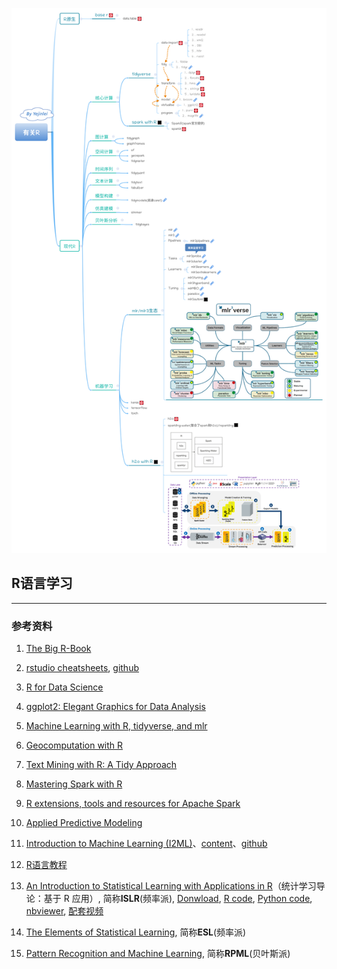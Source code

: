 ![](有关R.png)
##  R语言学习

---

### 参考资料
1. [The Big R-Book](https://share.weiyun.com/h9Z4VxFx)

2. [rstudio cheatsheets](https://rstudio.com/resources/cheatsheets/), [github](https://gitee.com/yejinlei-mirror/rstudio-cheatsheets)

3. [R for Data Science](https://r4ds.had.co.nz/index.html)

4. [ggplot2: Elegant Graphics for Data Analysis](https://ggplot2-book.org/index.html)

5. [Machine Learning with R, tidyverse, and mlr](https://share.weiyun.com/X4XRMj6A)

6. [Geocomputation with R](https://geocompr.robinlovelace.net/)

7. [Text Mining with R: A Tidy Approach](https://www.tidytextmining.com/index.html)

8. [Mastering Spark with R](https://therinspark.com/)

9. [R extensions, tools and resources for Apache Spark](https://github.com/r-spark)

10. [Applied Predictive Modeling](http://appliedpredictivemodeling.com/)

11. [Introduction to Machine Learning (I2ML)](https://introduction-to-machine-learning.netlify.app/)、[content](https://compstat-lmu.github.io/lecture_i2ml/articles/content.html)、[github](https://github.com/compstat-lmu/lecture_i2ml)

12. [R语言教程](https://www.math.pku.edu.cn/teachers/lidf/docs/Rbook/html/_Rbook/index.html)

13. [An Introduction to Statistical Learning with Applications in R](https://statlearning.com/)（统计学习导论：基于 R 应用）, 简称**ISLR**(频率派), [Donwload](https://statlearning.com/ISLR%20Seventh%20Printing.pdf), [R code](https://statlearning.com/All%20Labs.txt), [Python code](https://github.com/hardikkamboj/An-Introduction-to-Statistical-Learning), [nbviewer](https://nbviewer.jupyter.org/github/hardikkamboj/An-Introduction-to-Statistical-Learning/tree/master/), [配套视频](https://www.bilibili.com/video/av60874013/)

14. [The Elements of Statistical Learning](https://web.stanford.edu/~hastie/ElemStatLearn/), 简称**ESL**(频率派)

15. [Pattern Recognition and Machine Learning](https://www.microsoft.com/en-us/research/people/cmbishop/prml-book/), 简称**RPML**(贝叶斯派)

    

